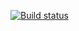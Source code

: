 [![Build status](https://ci.appveyor.com/api/projects/status/86yux7rg1am8w32j?svg=true)](https://ci.appveyor.com/project/Helga52/at-dz6-1)